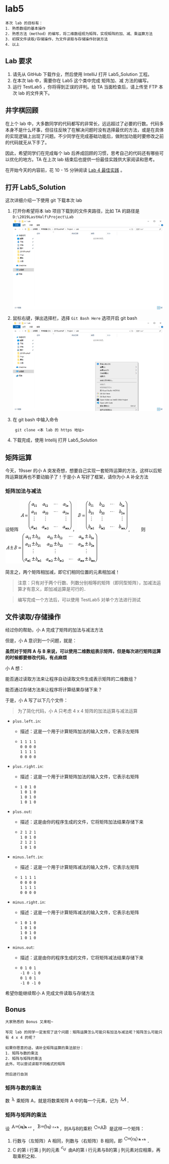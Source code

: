 # lab5

    本次 lab 的目标有：
    1. 熟悉数组的基本操作
    2. 熟悉方法（method）的编写，将二维数组视为矩阵，实现矩阵的加、减、乘运算方法
    3. 初探文件读取/存储操作，为文件读取与存储操作封装方法
    4. 以上

## Lab 要求

1. 请先从 GitHub 下载作业，然后使用 IntelliJ 打开 Lab5_Solution 工程。
2. 在本次 lab 中，需要你在 Lab5 这个类中完成 矩阵加、减 方法的编写。
3. 运行 TestLab5 ，你将得到正误的评判。给 TA 当面检查后，请上传至 FTP 本次 lab 的文件夹下。

## 井字棋回顾

在上个 lab 中，大多数同学的代码都写的非常长，远远超过了必要的行数。代码多本身不是什么坏事，但往往反映了在解决问题时没有选择最优的方法，或是在具体的实现逻辑上出现了问题。不少同学在完成基础功能后，做附加功能时要修改之前的代码就无从下手了。

因此，希望同学们在完成每个 lab 后养成回顾的习惯，思考自己的代码还有哪些可以优化的地方。TA 在上次 lab 结束后也提供一份最佳实践供大家阅读和思考。

在开始今天的内容前，花 10 - 15 分钟阅读 [Lab 4 最佳实践](./) 。

## 打开 Lab5_Solution

这次详细介绍一下使用 git 下载本次 lab

1. 打开你希望将本 lab 项目下载到的文件夹路径，比如 TA 的路径是 `D:\2019LastHalf\Project\Lab`
![img](./imgs/git-1.png)

2. 鼠标右键，弹出选择栏，选择 `Git Bash Here` 选项开启 git bash
![img](./imgs/git-2.png)

3. 在 git bash 中输入命令 

        git clone <本 lab 的 https 地址>

4. 下载完成，使用 Intellij 打开 Lab5_Solution

## 矩阵运算

今天，19sser 的小 A 突发奇想，想要自己实现一套矩阵运算的方法，这样以后矩阵运算就再也不要动脑子了！于是小 A 写好了框架，请你为小 A 补全方法

### 矩阵加法与减法

设矩阵 ![img001](./imgs/image001.gif)，![img002](./imgs/image002.gif),
　　
则 ![img003](./imgs/image003.gif)
 
简言之，两个矩阵相加减，即它们相同位置的元素相加减！
> 注意：只有对于两个行数、列数分别相等的矩阵（即同型矩阵），加减法运算才有意义，即加减运算是可行的．

> 编写完成一个方法后，可以使用 TestLab5 对单个方法进行测试

## 文件读取/存储操作

经过你的帮助，小 A 完成了矩阵的加法与减法方法

但是，小 A 意识到一个问题，就是：

**虽然对于矩阵 A 与 B 来说，可以使用二维数组表示矩阵，但是每次进行矩阵运算的时候都要修改代码，有点麻烦**

小 A 想：

能否通过读取方法来让程序自动读取文件生成表示矩阵的二维数组？

能否通过存储方法来让程序将计算结果存储下来？

于是，小 A 写了以下几个文件：

> 为了简化代码，小 A 只考虑 4 x 4 矩阵的加法运算与减法运算

- `plus.left.in`: 
  - 描述：这是一个用于计算矩阵加法的输入文件，它表示左矩阵
  - ```
    1 1 1 1
    0 0 0 0
    1 1 1 1
    0 0 0 0
    ```

- `plus.right.in`: 
  - 描述：这是一个用于计算矩阵加法的输入文件，它表示右矩阵
  - ```
    1 0 1 0
    1 0 1 0
    1 0 1 0
    1 0 1 0
    ```

- `plus.out`:
  - 描述：这是由你的程序生成的文件，它将矩阵加法结果存储下来
  - ```
    2 1 2 1
    1 0 1 0
    2 1 2 1
    1 0 1 0
    ```

- `minus.left.in`: 
  - 描述：这是一个用于计算矩阵减法的输入文件，它表示左矩阵
  - ```
    1 1 1 1
    0 0 0 0
    1 1 1 1
    0 0 0 0
    ```

- `minus.right.in`: 
  - 描述：这是一个用于计算矩阵减法的输入文件，它表示右矩阵
  - ```
    1 0 1 0
    1 0 1 0
    1 0 1 0
    1 0 1 0
    ```

- `minus.out`:
  - 描述：这是由你的程序生成的文件，它将矩阵减法结果存储下来
  - ```
    0 1 0 1
    -1 0 -1 0
    0 1 0 1
    -1 0 -1 0
    ```

希望你能继续帮小 A 完成文件读取与存储方法

## Bonus

    大家熟悉的 Bonus 又来啦~
    
    写完 lab 的同学一定发现了这个问题：矩阵运算怎么可能只有加法与减法呢？矩阵怎么可能只有 4 x 4 的呢？

    如果你愿意的话，请补全矩阵运算的乘法部分：
    1. 矩阵与数的乘法
    2. 矩阵与矩阵的乘法
    此外，可以尝试读取不同格式的矩阵

    然后进行自测

### 矩阵与数的乘法

数 ![img006](./imgs/image006.gif) 乘矩阵 A，就是将数乘矩阵 A 中的每一个元素，记为 ![img007](./imgs/image007.gif)．

### 矩阵与矩阵的乘法

设 ![img010](./imgs/image010.gif)，![img016](./imgs/image016.gif)，则A与B的乘积 ![img017](./imgs/image017.gif) 是这样一个矩阵：
1. 行数与（左矩阵）A 相同，列数与（右矩阵）B 相同，即 ![img018](./imgs/image018.gif)．
2. C 的第 i 行第 j 列的元素 ![img113](./imgs/image113.gif) 由A的第 i 行元素与B的第 j 列元素对应相乘，再取乘积之和．